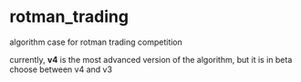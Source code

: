 # rotman_trading
algorithm case for rotman trading competition

currently, **v4** is the most advanced version of the algorithm, but it is in beta<br />
choose between v4 and v3
